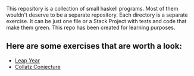 This repository is a collection of small haskell programs. Most of them wouldn't deserve to be a separate repository. Each directory is a separate exercise. It can be just one file or a Stack Project with tests and code that make them green. This repo has been created for learning purposes.

## Here are some exercises that are worth a look:

* [Leap Year](https://github.com/HeeL/haskell-exercises/tree/master/leap)
* [Collatz Conjecture](https://github.com/HeeL/haskell-exercises/tree/master/collatz-conjecture)
